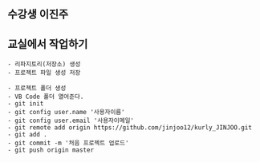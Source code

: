 ## 수강생 이진주

## 교실에서 작업하기
    - 리파지토리(저장소) 생성
    - 프로젝트 파일 생성 저장
    
    - 프로젝트 폴더 생성 
    - VB Code 폴더 열어준다.
    - git init
    - git config user.name '사용자이름'
    - git config user.email '사용자이메일'
    - git remote add origin https://github.com/jinjoo12/kurly_JINJOO.git
    - git add .
    - git commit -m '처음 프로젝트 업로드'
    - git push origin master
    